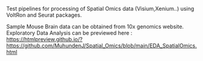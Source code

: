 Test pipelines for processing of Spatial Omics data (Visium,Xenium..) using VoltRon and Seurat packages.

Sample Mouse Brain data can be obtained from 10x genomics website.
Exploratory Data Analysis can be previewed here : https://htmlpreview.github.io/?https://github.com/MuhundenJ/Spatial_Omics/blob/main/EDA_SpatialOmics.html
